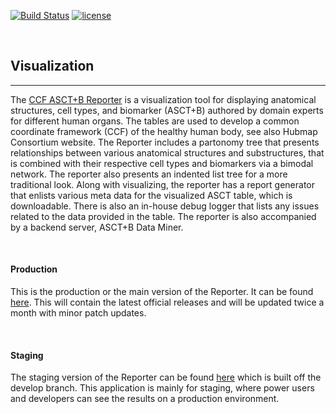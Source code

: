 
[![Build Status](https://img.shields.io/badge/build-passing-brightgreen)](https://github.com/hubmapconsortium/ccf-asct-reporter)
[![license](https://img.shields.io/github/license/hrishikeshpaul/portfolio-template?style=flat&logo=appveyor)](https://github.com/hubmapconsortium/ccf-asct-reporter/blob/master/LICENSE) 


<br>


## Visualization
---

The [CCF ASCT+B Reporter](https://hubmapconsortium.github.io/ccf-asct-reporter/) is a visualization tool for displaying anatomical structures, cell types, and biomarker (ASCT+B) authored by domain experts for different human organs. The tables are used to develop a common coordinate framework (CCF) of the healthy human body, see also Hubmap Consortium website. The Reporter includes a partonomy tree that presents relationships between various anatomical structures and substructures, that is combined with their respective cell types and biomarkers via a bimodal network. The reporter also presents an indented list tree for a more traditional look. Along with visualizing, the reporter has a report generator that enlists various meta data for the visualized ASCT table, which is downloadable. There is also an in-house debug logger that lists any issues related to the data provided in the table. The reporter is also accompanied by a backend server, ASCT+B Data Miner.

<br>

#### Production

This is the production or the main version of the Reporter. It can be found [here](https://hubmapconsortium.github.io/ccf-asct-reporter/). This will contain the latest official releases and will be updated twice a month with minor patch updates.

<br>

#### Staging

The staging version of the Reporter can be found [here](https://ccf-asct-reporter.netlify.app/) which is built off the develop branch. This application is mainly for staging, where power users and developers can see the results on a production environment.

<br>